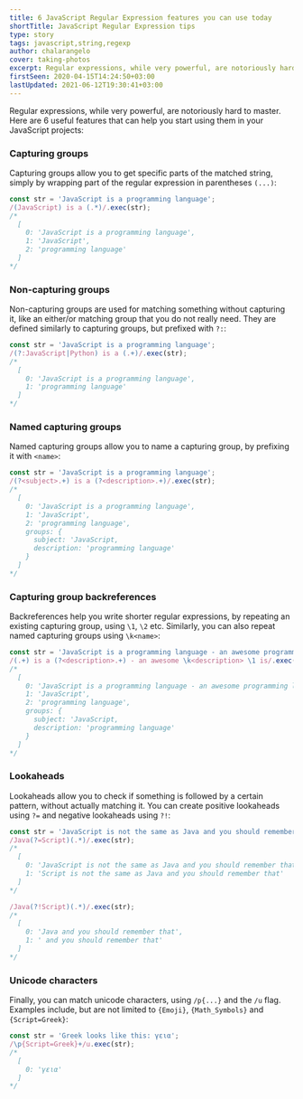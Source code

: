 ```yaml
---
title: 6 JavaScript Regular Expression features you can use today
shortTitle: JavaScript Regular Expression tips
type: story
tags: javascript,string,regexp
author: chalarangelo
cover: taking-photos
excerpt: Regular expressions, while very powerful, are notoriously hard to master. Start using them in your JavaScript code by understanding these 6 features.
firstSeen: 2020-04-15T14:24:50+03:00
lastUpdated: 2021-06-12T19:30:41+03:00
---
```


Regular expressions, while very powerful, are notoriously hard to master. Here are 6 useful features that can help you start using them in your JavaScript projects:

### Capturing groups

Capturing groups allow you to get specific parts of the matched string, simply by wrapping part of the regular expression in parentheses `(...)`:

```js
const str = 'JavaScript is a programming language';
/(JavaScript) is a (.*)/.exec(str);
/*
  [
    0: 'JavaScript is a programming language',
    1: 'JavaScript',
    2: 'programming language'
  ]
*/
```

### Non-capturing groups

Non-capturing groups are used for matching something without capturing it, like an either/or matching group that you do not really need. They are defined similarly to capturing groups, but prefixed with `?:`:

```js
const str = 'JavaScript is a programming language';
/(?:JavaScript|Python) is a (.+)/.exec(str);
/*
  [
    0: 'JavaScript is a programming language',
    1: 'programming language'
  ]
*/
```

### Named capturing groups

Named capturing groups allow you to name a capturing group, by prefixing it with `<name>`:

```js
const str = 'JavaScript is a programming language';
/(?<subject>.+) is a (?<description>.+)/.exec(str);
/*
  [
    0: 'JavaScript is a programming language',
    1: 'JavaScript',
    2: 'programming language',
    groups: {
      subject: 'JavaScript,
      description: 'programming language'
    }
  ]
*/
```

### Capturing group backreferences

Backreferences help you write shorter regular expressions, by repeating an existing capturing group, using `\1`, `\2` etc. Similarly, you can also repeat named capturing groups using `\k<name>`:

```js
const str = 'JavaScript is a programming language - an awesome programming language JavaScript is';
/(.+) is a (?<description>.+) - an awesome \k<description> \1 is/.exec(str);
/*
  [
    0: 'JavaScript is a programming language - an awesome programming language JavaScript is',
    1: 'JavaScript',
    2: 'programming language',
    groups: {
      subject: 'JavaScript,
      description: 'programming language'
    }
  ]
*/
```

### Lookaheads

Lookaheads allow you to check if something is followed by a certain pattern, without actually matching it. You can create positive lookaheads using `?=` and negative lookaheads using `?!`:

```js
const str = 'JavaScript is not the same as Java and you should remember that';
/Java(?=Script)(.*)/.exec(str);
/*
  [
    0: 'JavaScript is not the same as Java and you should remember that',
    1: 'Script is not the same as Java and you should remember that'
  ]
*/

/Java(?!Script)(.*)/.exec(str);
/*
  [
    0: 'Java and you should remember that',
    1: ' and you should remember that'
  ]
*/
```

### Unicode characters

Finally, you can match unicode characters, using `/p{...}` and the `/u` flag. Examples include, but are not limited to `{Emoji}`, `{Math_Symbols}` and `{Script=Greek}`:

```js
const str = 'Greek looks like this: γεια';
/\p{Script=Greek}+/u.exec(str);
/*
  [
    0: 'γεια'
  ]
*/
```
